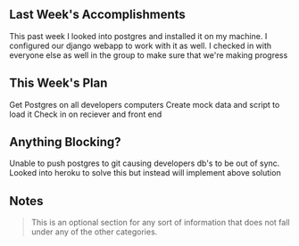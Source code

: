 ## Last Week's Accomplishments

This past week I looked into postgres and installed it on my machine. I configured our django webapp to work with it as well. I checked in with everyone else as well in the group to make sure that we're making progress

## This Week's Plan

Get Postgres on all developers computers
Create mock data and script to load it
Check in on reciever and front end

## Anything Blocking?

Unable to push postgres to git causing developers db's to be out of sync. Looked into heroku to solve this but instead will implement above solution

## Notes

> This is an optional section for any sort of information that does not fall under any of the other categories.
